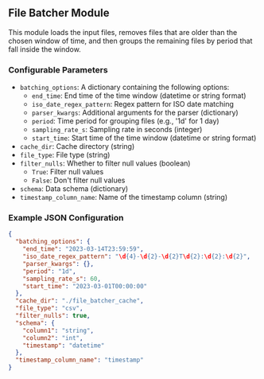 <!--
SPDX-FileCopyrightText: Copyright (c) 2022-2023, NVIDIA CORPORATION & AFFILIATES. All rights reserved.
SPDX-License-Identifier: Apache-2.0

Licensed under the Apache License, Version 2.0 (the "License");
you may not use this file except in compliance with the License.
You may obtain a copy of the License at

http://www.apache.org/licenses/LICENSE-2.0

Unless required by applicable law or agreed to in writing, software
distributed under the License is distributed on an "AS IS" BASIS,
WITHOUT WARRANTIES OR CONDITIONS OF ANY KIND, either express or implied.
See the License for the specific language governing permissions and
limitations under the License.
-->

## File Batcher Module

This module loads the input files, removes files that are older than the chosen window of time, and then groups the remaining files by period that fall inside the window.

### Configurable Parameters

- `batching_options`: A dictionary containing the following options:
    - `end_time`: End time of the time window (datetime or string format)
    - `iso_date_regex_pattern`: Regex pattern for ISO date matching
    - `parser_kwargs`: Additional arguments for the parser (dictionary)
    - `period`: Time period for grouping files (e.g., '1d' for 1 day)
    - `sampling_rate_s`: Sampling rate in seconds (integer)
    - `start_time`: Start time of the time window (datetime or string format)
- `cache_dir`: Cache directory (string)
- `file_type`: File type (string)
- `filter_nulls`: Whether to filter null values (boolean)
    - `True`: Filter null values
    - `False`: Don't filter null values
- `schema`: Data schema (dictionary)
- `timestamp_column_name`: Name of the timestamp column (string)

### Example JSON Configuration

```json
{
  "batching_options": {
    "end_time": "2023-03-14T23:59:59",
    "iso_date_regex_pattern": "\d{4}-\d{2}-\d{2}T\d{2}:\d{2}:\d{2}",
    "parser_kwargs": {},
    "period": "1d",
    "sampling_rate_s": 60,
    "start_time": "2023-03-01T00:00:00"
  },
  "cache_dir": "./file_batcher_cache",
  "file_type": "csv",
  "filter_nulls": true,
  "schema": {
    "column1": "string",
    "column2": "int",
    "timestamp": "datetime"
  },
  "timestamp_column_name": "timestamp"
}
```